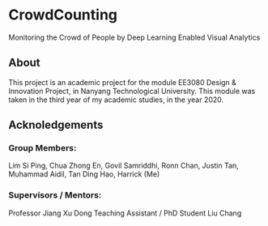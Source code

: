 # CrowdCounting
Monitoring the Crowd of People by Deep Learning Enabled Visual Analytics

## About
This project is an academic project for the module EE3080 Design & Innovation Project, in Nanyang Technological University. This module was taken in the third year of my academic studies, in the year 2020.

## Acknoledgements
### Group Members:
Lim Si Ping, Chua Zhong En, Govil Samriddhi, Ronn Chan, Justin Tan, Muhammad Aidil, Tan Ding Hao, Harrick (Me)

### Supervisors / Mentors:
Professor Jiang Xu Dong
Teaching Assistant / PhD Student Liu Chang

